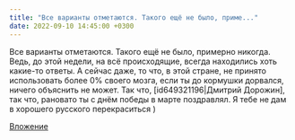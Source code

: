 ```yaml
---
title: "Все варианты отметаются. Такого ещё не было, приме..."
date: 2022-09-10 14:45:00 +0300
---
```


Все варианты отметаются. Такого ещё не было, примерно никогда. Ведь, до этой недели, на всё происходящие, всегда находились хоть какие-то ответы. А сейчас даже, то что, в этой стране, не принято использовать более 0% своего мозга, если ты до кормушки дорвался, ничего объяснить не может.
Так что, [id649321196|Дмитрий Дорожин], так что, рановато ты с днём победы в марте поздравлял. Я тебе не дам в хорошего русского перекраситься )

[Вложение](/assets/vk_photos/4/jA6-nNt3hiA.jpg)
